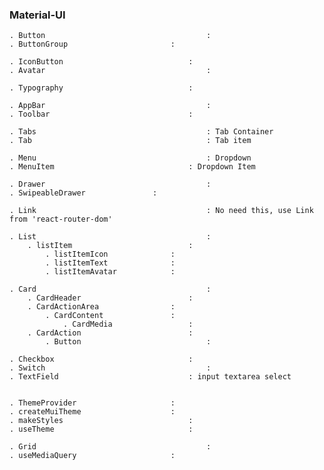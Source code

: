 ### Material-UI
	. Button 									: 
	. ButtonGroup 						: 
	
	. IconButton 							: 
	. Avatar 									: 

	. Typography 							:

	. AppBar 									: 
	. Toolbar 								: 

	. Tabs 										: Tab Container
	. Tab 										: Tab item

	. Menu 										: Dropdown
	. MenuItem 								: Dropdown Item
	
	. Drawer 									: 
	. SwipeableDrawer 				: 

	. Link 										: No need this, use Link from 'react-router-dom'
	
	. List 										: 
		. listItem 							: 
			. listItemIcon 				: 
			. listItemText 				: 
			. listItemAvatar 			:

	. Card 										: 
		. CardHeader 						: 
		. CardActionArea 				: 
			. CardContent 				: 
				. CardMedia 				: 
		. CardAction 						: 
			. Button 							: 

	. Checkbox 								: 
	. Switch 									: 
	. TextField 							: input textarea select


	. ThemeProvider 					: 
	. createMuiTheme 					: 
	. makeStyles 							: 
	. useTheme 								: 

	. Grid 										: 
	. useMediaQuery 					: 
